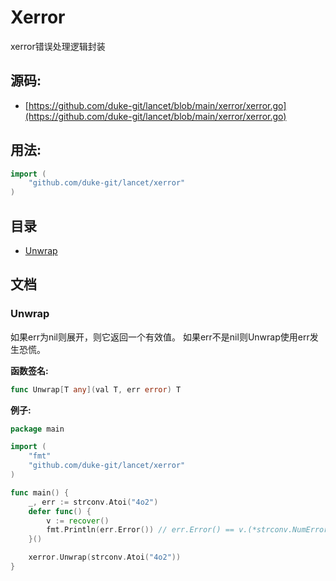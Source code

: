 # Xerror
xerror错误处理逻辑封装

<div STYLE="page-break-after: always;"></div>

## 源码:

- [https://github.com/duke-git/lancet/blob/main/xerror/xerror.go](https://github.com/duke-git/lancet/blob/main/xerror/xerror.go)

<div STYLE="page-break-after: always;"></div>

## 用法:
```go
import (
    "github.com/duke-git/lancet/xerror"
)
```

<div STYLE="page-break-after: always;"></div>

## 目录
- [Unwrap](#Unwrap)

<div STYLE="page-break-after: always;"></div>

## 文档



### <span id="Unwrap">Unwrap</span>
<p>如果err为nil则展开，则它返回一个有效值。 如果err不是nil则Unwrap使用err发生恐慌。</p>

<b>函数签名:</b>

```go
func Unwrap[T any](val T, err error) T
```
<b>例子:</b>

```go
package main

import (
    "fmt"
    "github.com/duke-git/lancet/xerror"
)

func main() {
    _, err := strconv.Atoi("4o2")
	defer func() {
		v := recover()
		fmt.Println(err.Error()) // err.Error() == v.(*strconv.NumError).Error()
	}()

	xerror.Unwrap(strconv.Atoi("4o2"))
}
```
